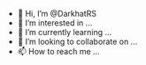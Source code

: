 - 👋 Hi, I’m @DarkhatRS
- 👀 I’m interested in ...
- 🌱 I’m currently learning ...
- 💞️ I’m looking to collaborate on ...
- 📫 How to reach me ...

<!---
DarkhatRS/DarkhatRS is a ✨ special ✨ repository because its `README.md` (this file) appears on your GitHub profile.
You can click the Preview link to take a look at your changes.
--->
